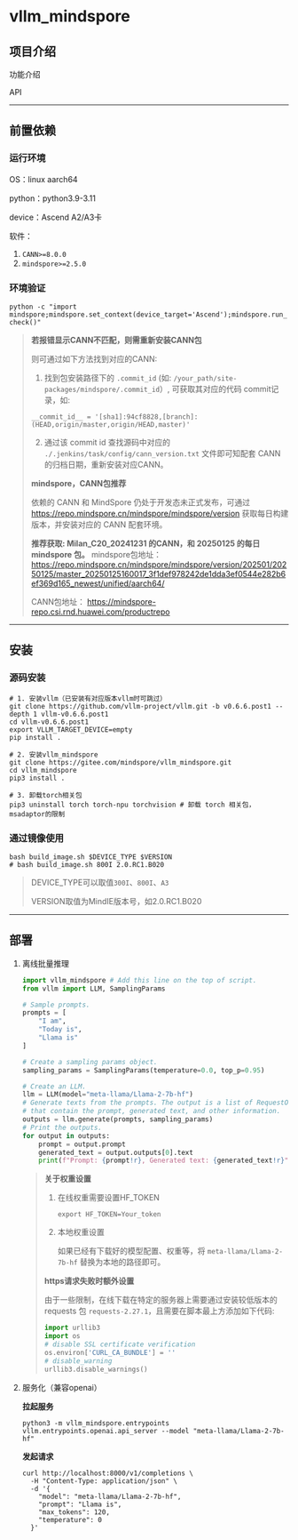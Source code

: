 # vllm_mindspore

## 项目介绍

功能介绍

API

---

## 前置依赖

### 运行环境

OS：linux aarch64

python：python3.9-3.11

device：Ascend A2/A3卡

软件：

1. `CANN>=8.0.0`
2. `mindspore>=2.5.0`

### 环境验证

`python -c "import mindspore;mindspore.set_context(device_target='Ascend');mindspore.run_check()"`

> **若报错显示CANN不匹配，则需重新安装CANN包**
>
> 则可通过如下方法找到对应的CANN:
>
> 1. 找到包安装路径下的 `.commit_id` (如: `/your_path/site-packages/mindspore/.commit_id`）, 可获取其对应的代码 commit记录，如:
>
>   ```
> __commit_id__ = '[sha1]:94cf8828,[branch]:(HEAD,origin/master,origin/HEAD,master)'
>   ```
>
> 2. 通过该 commit id 查找源码中对应的 `./.jenkins/task/config/cann_version.txt` 文件即可知配套 CANN 的归档日期，重新安装对应CANN。
>
> 
>
> **mindspore，CANN包推荐**
>
> 依赖的 CANN 和 MindSpore 仍处于开发态未正式发布，可通过 
> https://repo.mindspore.cn/mindspore/mindspore/version  获取每日构建版本，并安装对应的 CANN 配套环境。
>
> **推荐获取: Milan_C20_20241231 的CANN，和 20250125 的每日 mindspore 包。**
> mindspore包地址：
> https://repo.mindspore.cn/mindspore/mindspore/version/202501/20250125/master_20250125160017_3f1def978242de1dda3ef0544e282b6ef369d165_newest/unified/aarch64/
>
> CANN包地址：
> https://mindspore-repo.csi.rnd.huawei.com/productrepo

---

## 安装

### 源码安装

```shell
# 1. 安装vllm（已安装有对应版本vllm时可跳过）
git clone https://github.com/vllm-project/vllm.git -b v0.6.6.post1 --depth 1 vllm-v0.6.6.post1
cd vllm-v0.6.6.post1
export VLLM_TARGET_DEVICE=empty
pip install .

# 2. 安装vllm_mindspore
git clone https://gitee.com/mindspore/vllm_mindspore.git
cd vllm_mindspore
pip3 install .

# 3. 卸载torch相关包
pip3 uninstall torch torch-npu torchvision # 卸载 torch 相关包，msadaptor的限制
```

### 通过镜像使用

````
bash build_image.sh $DEVICE_TYPE $VERSION
# bash build_image.sh 800I 2.0.RC1.B020
````

> DEVICE_TYPE可以取值`300I`、`800I`、`A3`
>
> VERSION取值为MindIE版本号，如2.0.RC1.B020

---

## 部署

1. 离线批量推理

   ```python
   import vllm_mindspore # Add this line on the top of script.
   from vllm import LLM, SamplingParams
   
   # Sample prompts.
   prompts = [
       "I am",
       "Today is",
       "Llama is"
   ]
   
   # Create a sampling params object.
   sampling_params = SamplingParams(temperature=0.0, top_p=0.95)
   
   # Create an LLM.
   llm = LLM(model="meta-llama/Llama-2-7b-hf")
   # Generate texts from the prompts. The output is a list of RequestOutput objects
   # that contain the prompt, generated text, and other information.
   outputs = llm.generate(prompts, sampling_params)
   # Print the outputs.
   for output in outputs:
       prompt = output.prompt
       generated_text = output.outputs[0].text
       print(f"Prompt: {prompt!r}, Generated text: {generated_text!r}")
   ```

   > **关于权重设置**
   >
   > 1. 在线权重需要设置HF_TOKEN
   >
   >    `export HF_TOKEN=Your_token`
   >
   > 2. 本地权重设置
   >
   >    如果已经有下载好的模型配置、权重等，将 `meta-llama/Llama-2-7b-hf` 替换为本地的路径即可。
   >
   >
   > 
   >
   > **https请求失败时额外设置**
   >
   > 由于一些限制，在线下载在特定的服务器上需要通过安装较低版本的 requests 包 `requests-2.27.1`，且需要在脚本最上方添加如下代码:
   >
   > ```python
   > import urllib3
   > import os
   > # disable SSL certificate verification
   > os.environ['CURL_CA_BUNDLE'] = ''
   > # disable_warning
   > urllib3.disable_warnings()
   > ```

2. 服务化（兼容openai）

   **拉起服务** 

   `python3 -m vllm_mindspore.entrypoints vllm.entrypoints.openai.api_server --model "meta-llama/Llama-2-7b-hf"`

   **发起请求** 

   ```shell
   curl http://localhost:8000/v1/completions \
     -H "Content-Type: application/json" \
     -d '{
       "model": "meta-llama/Llama-2-7b-hf",
       "prompt": "Llama is",
       "max_tokens": 120,
       "temperature": 0
     }'
   ```
   
   



